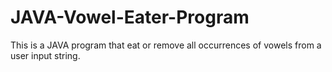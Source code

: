 # JAVA-Vowel-Eater-Program

This is a JAVA program that eat or remove all occurrences of vowels from a user input string.
